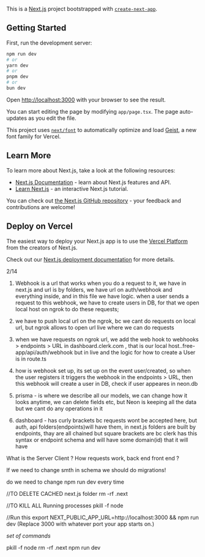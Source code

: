 This is a [Next.js](https://nextjs.org) project bootstrapped with [`create-next-app`](https://nextjs.org/docs/app/api-reference/cli/create-next-app).

## Getting Started

First, run the development server:

```bash
npm run dev
# or
yarn dev
# or
pnpm dev
# or
bun dev
```

Open [http://localhost:3000](http://localhost:3000) with your browser to see the result.

You can start editing the page by modifying `app/page.tsx`. The page auto-updates as you edit the file.

This project uses [`next/font`](https://nextjs.org/docs/app/building-your-application/optimizing/fonts) to automatically optimize and load [Geist](https://vercel.com/font), a new font family for Vercel.

## Learn More

To learn more about Next.js, take a look at the following resources:

- [Next.js Documentation](https://nextjs.org/docs) - learn about Next.js features and API.
- [Learn Next.js](https://nextjs.org/learn) - an interactive Next.js tutorial.

You can check out [the Next.js GitHub repository](https://github.com/vercel/next.js) - your feedback and contributions are welcome!

## Deploy on Vercel

The easiest way to deploy your Next.js app is to use the [Vercel Platform](https://vercel.com/new?utm_medium=default-template&filter=next.js&utm_source=create-next-app&utm_campaign=create-next-app-readme) from the creators of Next.js.

Check out our [Next.js deployment documentation](https://nextjs.org/docs/app/building-your-application/deploying) for more details.

2/14
1. Webhook is a url that works when you do a request to it, we have in next.js and url is by folders, we have url on auth/webhook and everything inside, and in this file we have logic. when a user sends a request to this webhook, we have to create users in DB, for that we open local host on ngrok to do these requests;

2. we have to push local url on the ngrok, bc we cant do requests on local url, but ngrok allows to open url live where we can do requests

3. when we have requests on ngrok url, we add the web hook to webhooks > endpoints > URL in dashboard.clerk.com , that is our local host..free-app/api/auth/webhook but in live and the logic for how to create a User is in route.ts

4. how is webhook set up, its set up on the event user/created, so when the user registers it triggers the webhook in the endpoints > URL, then this webhook will create a user in DB, check if user appeares in neon.db

5. prisma - is where we describe all our models, we can change how it looks anytime, we can delete fields etc, but Neon is keeping all the data but we cant do any operations in it

6. dashboard - has curly brackets bc requests wont be accepted here, but auth, api folders(endpoints)will have them, in next.js folders are built by endpoints, thay are all chained
but square brackets are bc clerk has this syntax or endpoint schema and will have some domain(id) that it will have

What is the Server Client ? How requests work, back end front end ?

If we need to change smth in schema we should do migrations!

do we need to change npm run dev every time

//TO DELETE CACHED next.js folder
rm -rf .next

//TO KILL ALL Running processes
pkill -f node

//Run this 
export NEXT_PUBLIC_APP_URL=http://localhost:3000 && npm run dev
(Replace 3000 with whatever port your app starts on.)

*set of commands*

pkill -f node
rm -rf .next
npm run dev

